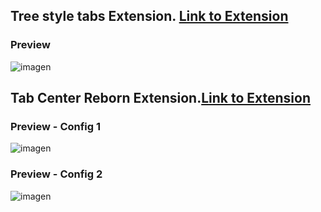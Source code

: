 ## Tree style tabs Extension. [Link to Extension](https://addons.mozilla.org/es/firefox/addon/tree-style-tab/)

### Preview

![imagen](https://user-images.githubusercontent.com/22057609/209135663-428875eb-e0ab-40fc-8c4d-cbdd5fc567d7.png)


## Tab Center Reborn Extension.[Link to Extension](https://addons.mozilla.org/es/firefox/addon/tabcenter-reborn/)

### Preview - Config 1

![imagen](https://user-images.githubusercontent.com/22057609/209564040-67e8cf47-e839-4c02-9310-6304ccfcd853.png)

### Preview - Config 2
![imagen](https://user-images.githubusercontent.com/22057609/209563130-1b901142-18bc-4fe2-a5d2-651c2165fb87.png)
